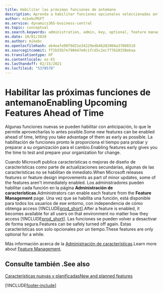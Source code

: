 ```yaml
---
title: Habilitar las próximas funciones de antemano
description: Aprenda a habilitar funciones opcionales seleccionadas antes de que sean obligatorias.
author: mikebcMSFT
ms.service: dynamics365-business-central
ms.topic: conceptual
ms.search.keywords: administration, admin, key, optional, feature management, early access, preview
ms.date: 10/01/2020
ms.author: mikebc
ms.openlocfilehash: eb4eafe98f0d31e34229edb46282066a37080318
ms.sourcegitcommit: ff2b55b7e790447e0c1fcd5c2ec7f7610338ebaa
ms.translationtype: HT
ms.contentlocale: es-ES
ms.lasthandoff: 02/15/2021
ms.locfileid: "5378578"
---
```

# <a name="enabling-upcoming-features-ahead-of-time"></a><span data-ttu-id="4c375-103">Habilitar las próximas funciones de antemano</span><span class="sxs-lookup"><span data-stu-id="4c375-103">Enabling Upcoming Features Ahead of Time</span></span>

<span data-ttu-id="4c375-104">Algunas funciones nuevas se pueden habilitar con anticipación, lo que le permite aprovecharlas lo antes posible.</span><span class="sxs-lookup"><span data-stu-id="4c375-104">Some new features can be enabled ahead of time, letting you take advantage of them as early as possible.</span></span> <span data-ttu-id="4c375-105">La habilitación de funciones pronto le proporciona el tiempo para probar y preparar a su organización para el cambio.</span><span class="sxs-lookup"><span data-stu-id="4c375-105">Enabling features early gives you the time to test and prepare your organization for change.</span></span>

<span data-ttu-id="4c375-106">Cuando Microsoft publica características o mejoras de diseño de características como parte de actualizaciones secundarias, algunas de las características no se habilitan de inmediato.</span><span class="sxs-lookup"><span data-stu-id="4c375-106">When Microsoft releases features or feature design improvements as part of minor updates, some of the features aren't immediately enabled.</span></span> <span data-ttu-id="4c375-107">Los administradores pueden habilitar cada función en la página **Administración de características**.</span><span class="sxs-lookup"><span data-stu-id="4c375-107">Administrators can enable each feature from the **Feature Management** page.</span></span> <span data-ttu-id="4c375-108">Una vez que se habilita una función, está disponible para todos los usuarios de ese entorno, con independencia de cómo obtenga acceso [!INCLUDE[prod_short](includes/prod_short.md)].</span><span class="sxs-lookup"><span data-stu-id="4c375-108">After a feature is enabled, it becomes available for all users on that environment no matter how they access [!INCLUDE[prod_short](includes/prod_short.md)].</span></span> <span data-ttu-id="4c375-109">Las funciones se pueden volver a desactivar de forma segura.</span><span class="sxs-lookup"><span data-stu-id="4c375-109">Features can be safely turned off again.</span></span> <span data-ttu-id="4c375-110">Estas características son solo opcionales por un tiempo.</span><span class="sxs-lookup"><span data-stu-id="4c375-110">These features are only optional for a while.</span></span>

<span data-ttu-id="4c375-111">Más información acerca de la [Administración de características](/dynamics365/business-central/dev-itpro/administration/feature-management).</span><span class="sxs-lookup"><span data-stu-id="4c375-111">Learn more about [Feature Management](/dynamics365/business-central/dev-itpro/administration/feature-management).</span></span>  

## <a name="see-also"></a><span data-ttu-id="4c375-112">Consulte también .</span><span class="sxs-lookup"><span data-stu-id="4c375-112">See also</span></span>

[<span data-ttu-id="4c375-113">Características nuevas y planificadas</span><span class="sxs-lookup"><span data-stu-id="4c375-113">New and planned features</span></span>](https://aka.ms/Dynamics365ReleasePlan)  


[!INCLUDE[footer-include](includes/footer-banner.md)]